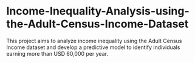 # Income-Inequality-Analysis-using-the-Adult-Census-Income-Dataset
This project aims to analyze income inequality using the Adult Census Income dataset and develop a predictive model to identify individuals earning more than USD 60,000 per year. 
